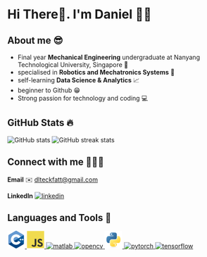 # Hi There👋. I'm Daniel 👦🏻



## About me 😎
* Final year **Mechanical Engineering** undergraduate at Nanyang Technological University, Singapore 📖
*  specialised in **Robotics and Mechatronics Systems** 🤖
* self-learning **Data Science & Analytics** 📈
* beginner to Github 😁
* Strong passion for technology and coding 💻


## GitHub Stats 🔥
![GitHub stats](https://github-readme-stats.vercel.app/api?username=dani0047&show_icons=true)  ![GitHub streak stats](https://streak-stats.demolab.com/?user=dani0047)  

## Connect with me 🧑‍🤝‍🧑
**Email** ✉️ dlteckfatt@gmail.com

**LinkedIn**  [<img src='https://cdn.jsdelivr.net/npm/simple-icons@3.0.1/icons/linkedin.svg' alt='linkedin' height='40'>](https://www.linkedin.com/in/https://www.linkedin.com/in/daniel-teck-fatt-low-848b44130//)  


## Languages and Tools 🔨
<p align="left"> <a href="https://www.w3schools.com/cpp/" target="_blank" rel="noreferrer"> <img src="https://raw.githubusercontent.com/devicons/devicon/master/icons/cplusplus/cplusplus-original.svg" alt="cplusplus" width="40" height="40"/> </a> <a href="https://developer.mozilla.org/en-US/docs/Web/JavaScript" target="_blank" rel="noreferrer"> <img src="https://raw.githubusercontent.com/devicons/devicon/master/icons/javascript/javascript-original.svg" alt="javascript" width="40" height="40"/> </a> <a href="https://www.mathworks.com/" target="_blank" rel="noreferrer"> <img src="https://upload.wikimedia.org/wikipedia/commons/2/21/Matlab_Logo.png" alt="matlab" width="40" height="40"/> </a> <a href="https://opencv.org/" target="_blank" rel="noreferrer"> <img src="https://www.vectorlogo.zone/logos/opencv/opencv-icon.svg" alt="opencv" width="40" height="40"/> </a> <a href="https://www.python.org" target="_blank" rel="noreferrer"> <img src="https://raw.githubusercontent.com/devicons/devicon/master/icons/python/python-original.svg" alt="python" width="40" height="40"/> </a> <a href="https://pytorch.org/" target="_blank" rel="noreferrer"> <img src="https://www.vectorlogo.zone/logos/pytorch/pytorch-icon.svg" alt="pytorch" width="40" height="40"/> </a> <a href="https://www.tensorflow.org" target="_blank" rel="noreferrer"> <img src="https://www.vectorlogo.zone/logos/tensorflow/tensorflow-icon.svg" alt="tensorflow" width="40" height="40"/> </a> </p>
